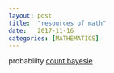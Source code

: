 ```yaml
---
layout: post
title:  "resources of math"
date:   2017-11-16
categories: [MATHEMATICS]
---
```


probability
[count bayesie](https://www.countbayesie.com/)
